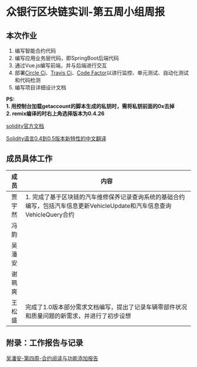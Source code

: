 # 众银行区块链实训-第五周小组周报

## 本次作业
1. 编写智能合约代码
2. 编写应用业务层代码，即SpringBoot后端代码
3. 通过Vue.js编写前端，并与后端进行交互
4. 部署[Circle Ci][3]、[Travis Ci][4]、[Code Factor][5]以进行监控、单元测试、自动化测试和代码检测
5. 编写项目详细设计文档


**PS:<br/>1. 用控制台加载getaccount的脚本生成的私钥时，需将私钥前面的0x去掉<br/> 2. remix编译的时右上角选择版本为0.4.26**

[solidity官方文档](https://solidity.readthedocs.io/en/v0.5.9/)

[Solidity语言0.4到0.5版本新特性的中文翻译](https://zhuanlan.zhihu.com/p/54169418)

[1]: https://fisco-bcos-documentation.readthedocs.io/zh_CN/latest/docs/tutorial/enterprise_quick_start.html "jiangshi"
[2]: https://github.com/FISCO-BCOS/spring-boot-starter/blob/master/doc/README_CN.md "Spring Boot"
[3]: https://circleci.com/gh/marknash666/ "circle"
[4]: https://travis-ci.com/marknash666/springboot "travis"
[5]: https://www.codefactor.io/ "codefactor"

## 成员具体工作
成员|内容
:----:|---
贾宇然|1. 完成了基于区块链的汽车维修保养记录查询系统的基础合约编写，包括汽车信息更新VehicleUpdate和汽车信息查询VehicleQuery合约<br /> 
冯韵|
吴潘安|
谢珮爽|                                                       
王松盛|完成了1.0版本部分需求文档编写，提出了记录车辆零部件状况和质量问题的新需求，并进行了初步设想

## 附录：工作报告与记录
[吴潘安-第四周-合约阅读与功能添加报告](https://github.com/bisco-fcos/webank/blob/master/day4/%E5%90%B4%E6%BD%98%E5%AE%89/LAGContract.md)







